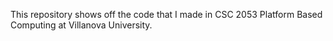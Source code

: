 This repository shows off the code that I made in CSC 2053 Platform Based Computing at Villanova University.